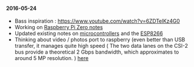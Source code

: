 #### 2016-05-24

-   Bass inspiration : https://www.youtube.com/watch?v=6ZDTelKz4G0
-   Working on [Raspberry Pi Zero notes](notes_RPi0.md)
-   Updated existing notes on [microcontrollers](notes_uC.md) and the
    [ESP8266](notes_ESP8266.md)
-   Thinking about video / photos port to raspberry (even better than
    USB transfer, it manages quite high speed ( The two data lanes on
    the CSI-2 bus provide a theoretical 2 Gbps bandwidth, which
    approximates to around 5 MP resolution. )
    [here](http://www.petervis.com/Raspberry_PI/Raspberry_Pi_CSI/Raspberry_Pi_CSI_Camera_Module.html)

####
